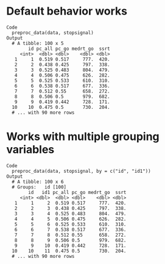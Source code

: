 # Default behavior works

    Code
      preproc_data(data, stopsignal)
    Output
      # A tibble: 100 x 5
            id pc_all pc_go medrt_go  ssrt
         <int>  <dbl> <dbl>    <dbl> <dbl>
       1     1  0.519 0.517     777.  420.
       2     2  0.438 0.425     797.  338.
       3     3  0.525 0.483     804.  479.
       4     4  0.506 0.475     626.  282.
       5     5  0.525 0.533     610.  310.
       6     6  0.538 0.517     677.  336.
       7     7  0.512 0.55      658.  272.
       8     8  0.506 0.5       979.  682.
       9     9  0.419 0.442     728.  171.
      10    10  0.475 0.5       730.  204.
      # ... with 90 more rows

# Works with multiple grouping variables

    Code
      preproc_data(data, stopsignal, by = c("id", "id1"))
    Output
      # A tibble: 100 x 6
      # Groups:   id [100]
            id   id1 pc_all pc_go medrt_go  ssrt
         <int> <dbl>  <dbl> <dbl>    <dbl> <dbl>
       1     1     2  0.519 0.517     777.  420.
       2     2     3  0.438 0.425     797.  338.
       3     3     4  0.525 0.483     804.  479.
       4     4     5  0.506 0.475     626.  282.
       5     5     6  0.525 0.533     610.  310.
       6     6     7  0.538 0.517     677.  336.
       7     7     8  0.512 0.55      658.  272.
       8     8     9  0.506 0.5       979.  682.
       9     9    10  0.419 0.442     728.  171.
      10    10    11  0.475 0.5       730.  204.
      # ... with 90 more rows

